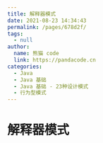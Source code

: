 ```yaml
---
title: 解释器模式
date: 2021-08-23 14:34:43
permalink: /pages/678d2f/
tags: 
  - null
author: 
  name: 熊猫 code
  link: https://pandacode.cn
categories: 
  - Java
  - Java 基础
  - Java 基础 - 23种设计模式
  - 行为型模式
---
```


# 解释器模式